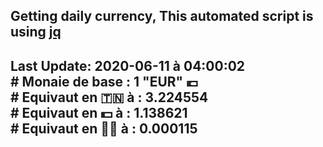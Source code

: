 ## Getting daily currency, This automated script is using [jq](https://stedolan.github.io/jq/)
## Last Update:  2020-06-11 à 04:00:02 </br># Monaie de base : 1 "EUR" 💶 </br> # Equivaut en 🇹🇳 à :  3.224554 </br> # Equivaut en 💵 à : 1.138621</br> # Equivaut en 🐱‍💻 à :  0.000115
